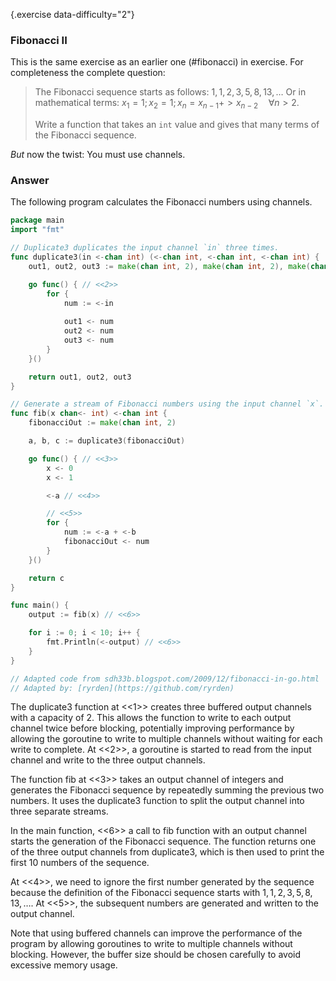 {.exercise data-difficulty="2"}
### Fibonacci II

This is the same exercise as an earlier one (#fibonacci) in
exercise. For completeness the complete question:

> The Fibonacci sequence starts as follows: $1, 1, 2, 3, 5, 8, 13, \ldots$
> Or in mathematical terms:
> $x_1 = 1; x_2 = 1; x_n = x_{n-1} + > x_{n-2}\quad\forall n > 2$.
>
> Write a function that takes an `int` value and gives
> that many terms of the Fibonacci sequence.

*But* now the twist: You must use channels.

### Answer

The following program calculates the Fibonacci numbers using channels.

~~~go
package main
import "fmt"

// Duplicate3 duplicates the input channel `in` three times.
func duplicate3(in <-chan int) (<-chan int, <-chan int, <-chan int) {
    out1, out2, out3 := make(chan int, 2), make(chan int, 2), make(chan int, 2) // <<1>>

    go func() { // <<2>>
        for {
            num := <-in
            
            out1 <- num
            out2 <- num
            out3 <- num
        }
    }()

    return out1, out2, out3
}

// Generate a stream of Fibonacci numbers using the input channel `x`.
func fib(x chan<- int) <-chan int {
    fibonacciOut := make(chan int, 2)

    a, b, c := duplicate3(fibonacciOut)

    go func() { // <<3>>
        x <- 0
        x <- 1

        <-a // <<4>>

        // <<5>>
        for {
            num := <-a + <-b
            fibonacciOut <- num
        }
    }()

    return c
}

func main() {
    output := fib(x) // <<6>>

    for i := 0; i < 10; i++ {
        fmt.Println(<-output) // <<6>>
    }
}

// Adapted code from sdh33b.blogspot.com/2009/12/fibonacci-in-go.html
// Adapted by: [ryrden](https://github.com/ryrden)
~~~

The duplicate3 function at <<1>> creates three buffered output channels with a capacity of 2. This allows the function to write to each output channel twice before blocking, potentially improving performance by allowing the goroutine to write to multiple channels without waiting for each write to complete. At <<2>>, a goroutine is started to read from the input channel and write to the three output channels.

The function fib at <<3>> takes an output channel of integers and generates the Fibonacci sequence by repeatedly summing the previous two numbers. It uses the duplicate3 function to split the output channel into three separate streams.

In the main function, <<6>> a call to fib function with an output channel starts the generation of the Fibonacci sequence. The function returns one of the three output channels from duplicate3, which is then used to print the first 10 numbers of the sequence.

At <<4>>, we need to ignore the first number generated by the sequence because the definition of the Fibonacci sequence starts with $1, 1, 2, 3, 5, 8, 13, \ldots$. At <<5>>, the subsequent numbers are generated and written to the output channel.

Note that using buffered channels can improve the performance of the program by allowing goroutines to write to multiple channels without blocking. However, the buffer size should be chosen carefully to avoid excessive memory usage.
